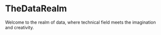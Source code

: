 # TheDataRealm
Welcome to the realm of data, where technical field meets the imagination and creativity.
